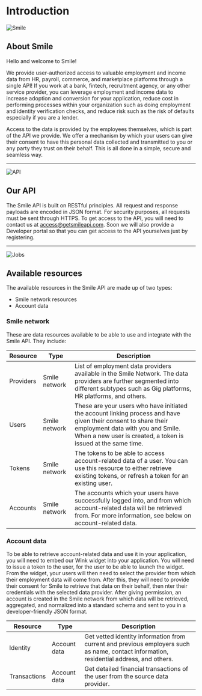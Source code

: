 # Introduction

<!-- focus: false -->
![Smile](https://img.icons8.com/material-outlined/50/000000/smiling.png)

##  About Smile
Hello and welcome to Smile! 

We provide user-authorized access to valuable employment and income data from HR, payroll, commerce, and marketplace platforms through a single API! If you work at a bank, fintech, recruitment agency, or any other service provider, you can leverage employment and income data to increase adoption and conversion for your application, reduce cost in performing processes within your organization such as doing employment and identity verification checks, and reduce risk such as the risk of defaults especially if you are a lender. 

Access to the data is provided by the employees themselves, which is part of the API we provide. We offer a mechanism by which your users can give their consent to have this personal data collected and transmitted to you or any party they trust on their behalf. This is all done in a simple, secure and seamless way. 

---
<!-- focus: false -->
![API](https://img.icons8.com/glyph-neue/50/000000/api.png)

##  Our API
The Smile API is built on RESTful principles. All request and response payloads are encoded in JSON format. For security purposes, all requests must be sent through HTTPS. To get access to the API, you will need to contact us at access@getsmileapi.com. Soon we will also provide a Developer portal so that you can get access to the API yourselves just by registering.

---
<!-- focus: false -->
![Jobs](https://img.icons8.com/ios-filled/50/000000/find-matching-job.png)

## Available resources
The available resources in the Smile API are made up of two types: 
- Smile network resources
- Account data

### Smile network
These are data resources available to be able to use and integrate with the Smile API. They include:

| Resource | Type    | Description |
|----------|---------|-------------|
| Providers | Smile network | List of employment data providers available in the Smile Network. The data providers are further segmented into different subtypes such as Gig platforms, HR platforms, and others. |
| Users | Smile network | These are your users who have initiated the account linking process and have given their consent to share their employment data with you and Smile. When a new user is created, a token is issued at the same time. |
| Tokens | Smile network | The tokens to be able to access account-related data of a user. You can use this resource to either retrieve existing tokens, or refresh a token for an existing user. |
| Accounts | Smile network | The accounts which your users have successfully logged into, and from which account-related data will be retrieved from. For more information, see below on account-related data. |


### Account data
To be able to retrieve account-related data and use it in your application, you will need to embed our Wink widget into your application. You will need to issue a token to the user, for the user to be able to launch the widget. From the widget, your users will then need to select the provider from which their employment data will come from.  After this, they will need to provide their consent for Smile to retrieve that data on their behalf, then nter their credentials with the selected data provider. After giving permission, an account is created in the Smile network from which data will be retrieved, aggregated, and normalized into a standard schema and sent to you in a developer-friendly JSON format. 

| Resource | Type    | Description |
|----------|---------|-------------|
| Identity | Account data | Get vetted identity information from current and previous employers such as name, contact information, residential address, and others.|
| Transactions | Account data | Get detailed financial transactions of the user from the source data provider.|



<!--
| Jobs *(coming soon)*  | Account data | Get previous employment history, including job title, status, tenure, employer names, employer contact information, and others.|
| Earnings *(coming soon)*  | Account data | Get previous earnings information such as gross pay and net pay, as well as other components that make up income.|  
| Documents *(coming soon)*  | Account data | Get documentary information such as their driver's license, national identity card ID, and others.|  
| Assets *(coming soon)*  | Asset data | Get information on assets owned or used for their employment such as motor vehicles, motorcycles and others.|  
| Ratings *(coming soon)*  | Ratings data | Get information on their job performance ratings.|  
->
